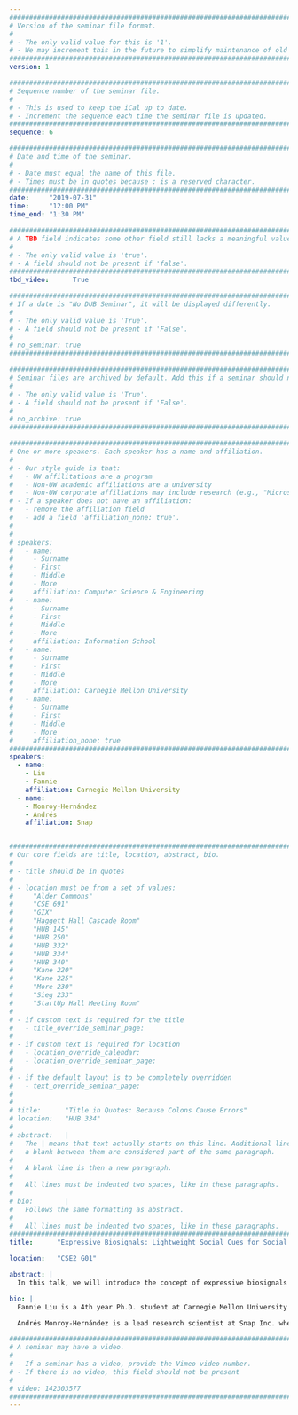 ```yaml
---
################################################################################
# Version of the seminar file format.
#
# - The only valid value for this is '1'.
# - We may increment this in the future to simplify maintenance of old seminars.
################################################################################
version: 1

################################################################################
# Sequence number of the seminar file.
#
# - This is used to keep the iCal up to date.
# - Increment the sequence each time the seminar file is updated.
################################################################################
sequence: 6

################################################################################
# Date and time of the seminar.
#
# - Date must equal the name of this file.
# - Times must be in quotes because : is a reserved character.
################################################################################
date:     "2019-07-31"
time:     "12:00 PM"
time_end: "1:30 PM"

################################################################################
# A TBD field indicates some other field still lacks a meaningful value.
#
# - The only valid value is 'true'.
# - A field should not be present if 'false'.
################################################################################
tbd_video:      True

################################################################################
# If a date is "No DUB Seminar", it will be displayed differently.
#
# - The only valid value is 'True'.
# - A field should not be present if 'False'.
#
# no_seminar: true
################################################################################

################################################################################
# Seminar files are archived by default. Add this if a seminar should not be.
#
# - The only valid value is 'True'.
# - A field should not be present if 'False'.
#
# no_archive: true
################################################################################

################################################################################
# One or more speakers. Each speaker has a name and affiliation.
#
# - Our style guide is that:
#   - UW affilitations are a program
#   - Non-UW academic affiliations are a university
#   - Non-UW corporate affiliations may include research (e.g., "Microsoft Research")
# - If a speaker does not have an affiliation:
#   - remove the affiliation field
#   - add a field 'affiliation_none: true'.
#
#
# speakers:
#   - name: 
#     - Surname
#     - First
#     - Middle
#     - More
#     affiliation: Computer Science & Engineering 
#   - name: 
#     - Surname
#     - First
#     - Middle
#     - More
#     affiliation: Information School 
#   - name: 
#     - Surname
#     - First
#     - Middle
#     - More
#     affiliation: Carnegie Mellon University 
#   - name:
#     - Surname
#     - First
#     - Middle
#     - More
#     affiliation_none: true
################################################################################
speakers:
  - name:
    - Liu
    - Fannie
    affiliation: Carnegie Mellon University
  - name:
    - Monroy-Hernández
    - Andrés
    affiliation: Snap


################################################################################
# Our core fields are title, location, abstract, bio.
#
# - title should be in quotes
#
# - location must be from a set of values:
#     "Alder Commons"
#     "CSE 691"
#     "GIX"
#     "Haggett Hall Cascade Room"
#     "HUB 145"
#     "HUB 250"
#     "HUB 332"
#     "HUB 334"
#     "HUB 340"
#     "Kane 220"
#     "Kane 225"
#     "More 230"
#     "Sieg 233"
#     "StartUp Hall Meeting Room"
#
# - if custom text is required for the title
#   - title_override_seminar_page:
#
# - if custom text is required for location
#   - location_override_calendar:
#   - location_override_seminar_page:
#
# - if the default layout is to be completely overridden
#   - text_override_seminar_page:
#
#
# title:      "Title in Quotes: Because Colons Cause Errors"
# location:   "HUB 334"
#
# abstract:   |
#   The | means that text actually starts on this line. Additional lines without
#   a blank between them are considered part of the same paragraph.
#
#   A blank line is then a new paragraph.
#
#   All lines must be indented two spaces, like in these paragraphs.
#
# bio:        |
#   Follows the same formatting as abstract.
#
#   All lines must be indented two spaces, like in these paragraphs.
################################################################################
title:      "Expressive Biosignals: Lightweight Social Cues for Social Connection"

location:   "CSE2 G01"

abstract: |
  In this talk, we will introduce the concept of expressive biosignals as a novel social cue to improve interpersonal communication. Expressive biosignals are sensed physiological data revealed between people to provide a deeper understanding of each other’s psychological states. We will present opportunities and challenges in integrating expressive biosignals into social contexts, highlighting our research on Animo - a smartwatch application we built and deployed that enables people to share and view each other’s biosignals. We will discuss new communication patterns afforded by expressive biosignals systems, as well as the potential for these systems to foster authentic emotional expression and lightweight social connection between people. This research scopes the design space for expressive biosignals and informs future interventions for a variety of social contexts, including interpersonal relationships, remote communication, and well-being. We will end the talk with a discussion on the steps we are taking next to deploy this work more broadly.

bio: |
  Fannie Liu is a 4th year Ph.D. student at Carnegie Mellon University at the Human-Computer Interaction Institute, advised by Dr. Laura Dabbish and Dr. Geoff Kaufman. She is currently a research intern at Snap Inc. Her research focuses on building social technologies that facilitate empathy and connection between people. Her work has been published in top academic conferences such as CSCW and UbiComp. Fannie is a recipient of CMU’s Center for Machine Learning and Health fellowship in Digital Health. Prior to CMU, she was a Software Engineer at LinkedIn. She received a BS in Digital Media Design and MS in Computer Graphics and Game Technology from the University of Pennsylvania. More info can be found at fannieliu.com.

  Andrés Monroy-Hernández is a lead research scientist at Snap Inc. where he manages the human-computer interaction research team. He is also an affiliate professor at the University of Washington. His work focuses on the design and study of social computing technologies. His research has received best paper awards at CHI, CSCW, HCOMP, and ICWSM, and featured in The New York Times, CNN, Wired, NPR, BBC, and The Economist. Andrés was named one of the 35 Innovators under 35 by the MIT Technology Review magazine Latin America, and one the most influential Latinos in Tech by CNET. He holds a master’s and Ph.D. from MIT, and a BS from Tec de Monterrey in México. More info can be found at andresmh.com.

################################################################################
# A seminar may have a video.
#
# - If a seminar has a video, provide the Vimeo video number.
# - If there is no video, this field should not be present
#
# video: 142303577
################################################################################
---
```

